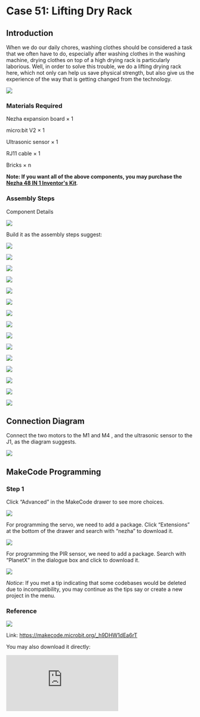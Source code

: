 # Case 51: Lifting Dry Rack

## Introduction

When we do our daily chores, washing clothes should be considered a task that we often have to do, especially after washing clothes in the washing machine, drying clothes on top of a high drying rack is particularly laborious. Well, in order to solve this trouble, we do a lifting drying rack here, which not only can help us save physical strength, but also give us the experience of the way that is getting changed from the technology.

![](./images/51_1.png)

### Materials Required

Nezha expansion board × 1

micro:bit V2 × 1

Ultrasonic sensor × 1

RJ11 cable × 1

Bricks × n

**Note: If you want all of the above components, you may purchase the [Nezha 48 IN 1 Inventor's Kit](https://www.elecfreaks.com/nezha-inventor-s-kit-for-micro-bit-without-micro-bit-board.html)**.



### Assembly Steps

Component Details

![](./images/51_2.png)

Build it as the assembly steps suggest:

![](./images/51_3.png)

![](./images/51_4.png)

![](./images/51_5.png)

![](./images/51_6.png)

![](./images/51_7.png)

![](./images/51_8.png)

![](./images/51_9.png)

![](./images/51_10.png)

![](./images/51_11.png)

![](./images/51_12.png)

![](./images/51_13.png)

![](./images/51_14.png)

![](./images/51_15.png)

![](./images/51_16.png)

![](./images/51_17.png)

## Connection Diagram

Connect the two motors to the M1 and M4 , and the ultrasonic sensor to the J1, as the diagram suggests.

![](./images/51_18.png)


##  MakeCode Programming

### Step 1

Click “Advanced” in the MakeCode drawer to see more choices.



![](./images/49_10.png)



For programming the servo, we need to add a package. Click “Extensions” at the bottom of the drawer and search with “nezha” to download it.



![](./images/49_11.png)



For programming the PIR sensor, we need to add a package. Search with “PlanetX” in the dialogue box and click to download it.

![](./images/49_12.png)



*Notice*: If you met a tip indicating that some codebases would be deleted due to incompatibility, you may continue as the tips say or create a new project in the menu.

### Reference

![](./images/51_19.png)

Link: https://makecode.microbit.org/_h9DHW1dEa6rT

You may also download it directly:

<div
    style={{
        position: 'relative',
        paddingBottom: '60%',
        overflow: 'hidden',
    }}
>
    <iframe
        src="https://makecode.microbit.org/_h9DHW1dEa6rT"
        frameborder="0"
        sandbox="allow-popups allow-forms allow-scripts allow-same-origin"
        style={{
            position: 'absolute',
            width: '100%',
            height: '100%',
        }}
    />
</div>

### Result

When we want to dry the clothes, press the A button, the drying rack will drop, and when the clothes rack is placed on the drying rod, the drying rack will automatically rise.
